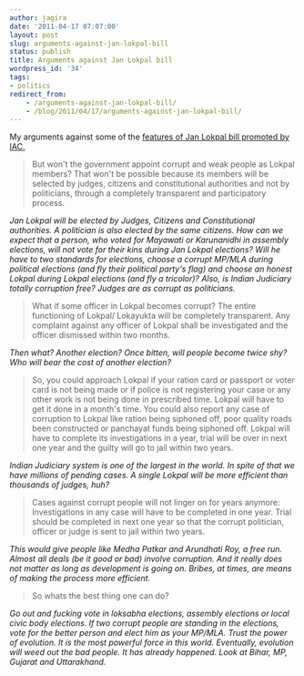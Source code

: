 ```yaml
---
author: jagira
date: '2011-04-17 07:07:00'
layout: post
slug: arguments-against-jan-lokpal-bill
status: publish
title: Arguments against Jan Lokpal bill
wordpress_id: '34'
tags:
- politics
redirect_from:
    - /arguments-against-jan-lokpal-bill/
    - /blog/2011/04/17/arguments-against-jan-lokpal-bill/
---
```


<p class="message">
    My arguments against some of the <a href="http://en.wikipedia.org/wiki/Lokpal#Features_of_the_Jan_Lokpal_Bill">features
    of Jan Lokpal bill promoted by IAC.</a>
</p>

>But won't the government appoint corrupt and weak people as Lokpal members? That won't be possible because its members will be selected by judges, citizens and constitutional authorities and not by politicians, through a completely transparent and participatory process.

*Jan Lokpal will be elected by Judges, Citizens and Constitutional
authorities. A politician is also elected by the same citizens. How
can we expect that a person, who voted for Mayawati or Karunanidhi
in assembly elections, will not vote for their kins during Jan
Lokpal elections? Will he have to two standards for elections,
choose a corrupt MP/MLA during political elections (and fly their
political party's flag) and choose an honest Lokpal during Lokpal
elections (and fly a tricolor)? Also, is Indian Judiciary totally
corruption free? Judges are as corrupt as politicians.*

>What if some officer in Lokpal becomes corrupt? The entire functioning of Lokpal/ Lokayukta will be completely transparent. Any complaint against any officer of Lokpal shall be investigated and the officer dismissed within two months.

*Then what? Another election? Once bitten, will people become twice
shy? Who will bear the cost of another election?*

>So, you could approach Lokpal if your ration card or passport or voter card is not being made or if police is not registering your case or any other work is not being done in prescribed time. Lokpal will have to get it done in a month's time. You could also report any case of corruption to Lokpal like ration being siphoned off, poor quality roads been constructed or panchayat funds being siphoned off. Lokpal will have to complete its investigations in a year, trial will be over in next one year and the guilty will go to jail within two years.

*Indian Judiciary system is one of the largest in the world. In
spite of that we have millions of pending cases. A single Lokpal
will be more efficient than thousands of judges, huh?*

>Cases against corrupt people will not linger on for years anymore: Investigations in any case will have to be completed in one year. Trial should be completed in next one year so that the corrupt politician, officer or judge is sent to jail within two years.

*This would give people like Medha Patkar and Arundhati Roy, a free
run. Almost all deals (be it good or bad) involve corruption. And
it really does not matter as long as development is going on.
Bribes, at times, are means of making the process more efficient.*

>So whats the best thing one can do?

*Go out and fucking vote in
loksabha elections, assembly elections or local civic body
elections. If two corrupt people are standing in the elections,
vote for the better person and elect him as your MP/MLA. Trust the
power of evolution. It is the most powerful force in this world.
Eventually, evolution will weed out the bad people. It has already
happened. Look at Bihar, MP, Gujarat and Uttarakhand.*
